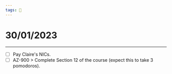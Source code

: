 ```yaml
---
tags: 📆
---
```


# 30/01/2023
---

- [ ] Pay Claire's NICs.
- [ ] AZ-900 > Complete Section 12 of the course (expect this to take 3 pomodoros).
